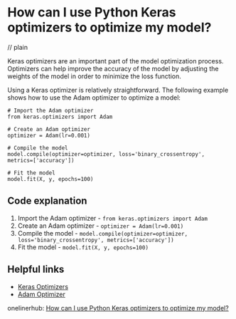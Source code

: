# How can I use Python Keras optimizers to optimize my model?
// plain

Keras optimizers are an important part of the model optimization process. Optimizers can help improve the accuracy of the model by adjusting the weights of the model in order to minimize the loss function.

Using a Keras optimizer is relatively straightforward. The following example shows how to use the Adam optimizer to optimize a model:

```
# Import the Adam optimizer
from keras.optimizers import Adam

# Create an Adam optimizer
optimizer = Adam(lr=0.001)

# Compile the model
model.compile(optimizer=optimizer, loss='binary_crossentropy', metrics=['accuracy'])

# Fit the model
model.fit(X, y, epochs=100)
```

## Code explanation


1. Import the Adam optimizer - `from keras.optimizers import Adam`
2. Create an Adam optimizer - `optimizer = Adam(lr=0.001)`
3. Compile the model - `model.compile(optimizer=optimizer, loss='binary_crossentropy', metrics=['accuracy'])`
4. Fit the model - `model.fit(X, y, epochs=100)`

## Helpful links

- [Keras Optimizers](https://keras.io/optimizers/)
- [Adam Optimizer](https://keras.io/api/optimizers/adam/)

onelinerhub: [How can I use Python Keras optimizers to optimize my model?](https://onelinerhub.com/python-keras/how-can-i-use-python-keras-optimizers-to-optimize-my-model)
